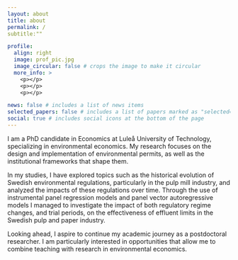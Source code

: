 ```yaml
---
layout: about
title: about
permalink: /
subtitle:""

profile:
  align: right
  image: prof_pic.jpg
  image_circular: false # crops the image to make it circular
  more_info: >
    <p></p>
    <p></p>
    <p></p>

news: false # includes a list of news items
selected_papers: false # includes a list of papers marked as "selected={true}"
social: true # includes social icons at the bottom of the page
---
```


I am a PhD candidate in Economics at Luleå University of Technology, specializing in environmental economics. My research focuses on the design and implementation of environmental permits, as well as the institutional frameworks that shape them.

In my studies, I have explored topics such as the historical evolution of Swedish environmental regulations, particularly in the pulp mill industry, and analyzed the impacts of these regulations over time. Through the use of instrumental panel regression models and panel vector autoregressive models I managed to investigate the impact of both regulatory regime changes, and trial periods, on the effectiveness of effluent limits in the Swedish pulp and paper industry.

Looking ahead, I aspire to continue my academic journey as a postdoctoral researcher. I am particularly interested in opportunities that allow me to combine teaching with research in environmental economics.
